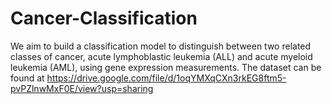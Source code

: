 # Cancer-Classification
We aim to build a classification model to distinguish between two related classes of cancer, acute lymphoblastic leukemia (ALL) and acute myeloid leukemia (AML), using gene expression measurements. 
The dataset can be found at https://drive.google.com/file/d/1oqYMXqCXn3rkEG8ftm5-pvPZlnwMxF0E/view?usp=sharing
